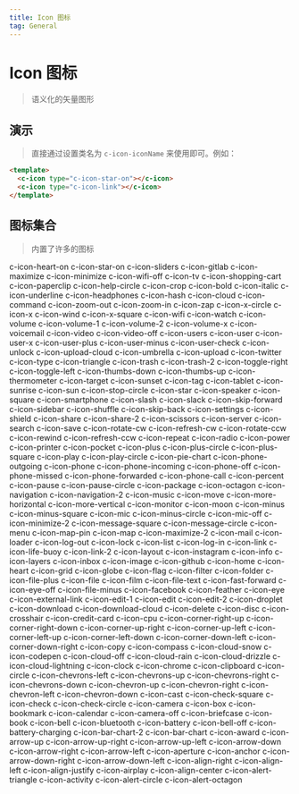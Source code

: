 ```yaml
---
title: Icon 图标
tag: General
---
```


# Icon 图标

> 语义化的矢量图形

## 演示

> 直接通过设置类名为 `c-icon-iconName` 来使用即可。例如：


```html
<template>
  <c-icon type="c-icon-star-on"></c-icon>
  <c-icon type="c-icon-link"></c-icon>
</template>
```


## 图标集合

> 内置了许多的图标

<c-row class="icon-list">
  <c-col :xs="24" :sm="12" :md="8" :lg="4">
    <i class="c-icon-heart-on"></i>
    <span class="icon-name">c-icon-heart-on</span>
   </c-col>
   <c-col :xs="24" :sm="12" :md="8" :lg="4">
    <i class="c-icon-star-on"></i>
    <span class="icon-name">c-icon-star-on</span>
   </c-col>
   <c-col :xs="24" :sm="12" :md="8" :lg="4">
    <i class="c-icon-sliders"></i>
    <span class="icon-name">c-icon-sliders</span>
   </c-col>
   <c-col :xs="24" :sm="12" :md="8" :lg="4">
    <i class="c-icon-gitlab"></i>
    <span class="icon-name">c-icon-gitlab</span>
   </c-col>
   <c-col :xs="24" :sm="12" :md="8" :lg="4">
    <i class="c-icon-maximize"></i>
    <span class="icon-name">c-icon-maximize</span>
   </c-col>
   <c-col :xs="24" :sm="12" :md="8" :lg="4">
    <i class="c-icon-minimize"></i>
    <span class="icon-name">c-icon-minimize</span>
   </c-col>
   <c-col :xs="24" :sm="12" :md="8" :lg="4">
    <i class="c-icon-wifi-off"></i>
    <span class="icon-name">c-icon-wifi-off</span>
   </c-col>
   <c-col :xs="24" :sm="12" :md="8" :lg="4">
    <i class="c-icon-tv"></i>
    <span class="icon-name">c-icon-tv</span>
   </c-col>
   <c-col :xs="24" :sm="12" :md="8" :lg="4">
    <i class="c-icon-shopping-cart"></i>
    <span class="icon-name">c-icon-shopping-cart</span>
   </c-col>
   <c-col :xs="24" :sm="12" :md="8" :lg="4">
    <i class="c-icon-paperclip"></i>
    <span class="icon-name">c-icon-paperclip</span>
   </c-col>
   <c-col :xs="24" :sm="12" :md="8" :lg="4">
    <i class="c-icon-help-circle"></i>
    <span class="icon-name">c-icon-help-circle</span>
   </c-col>
   <c-col :xs="24" :sm="12" :md="8" :lg="4">
    <i class="c-icon-crop"></i>
    <span class="icon-name">c-icon-crop</span>
   </c-col>
   <c-col :xs="24" :sm="12" :md="8" :lg="4">
    <i class="c-icon-bold"></i>
    <span class="icon-name">c-icon-bold</span>
   </c-col>
   <c-col :xs="24" :sm="12" :md="8" :lg="4">
    <i class="c-icon-italic"></i>
    <span class="icon-name">c-icon-italic</span>
   </c-col>
   <c-col :xs="24" :sm="12" :md="8" :lg="4">
    <i class="c-icon-underline"></i>
    <span class="icon-name">c-icon-underline</span>
   </c-col>
   <c-col :xs="24" :sm="12" :md="8" :lg="4">
    <i class="c-icon-headphones"></i>
    <span class="icon-name">c-icon-headphones</span>
   </c-col>
   <c-col :xs="24" :sm="12" :md="8" :lg="4">
    <i class="c-icon-hash"></i>
    <span class="icon-name">c-icon-hash</span>
   </c-col>
   <c-col :xs="24" :sm="12" :md="8" :lg="4">
    <i class="c-icon-cloud"></i>
    <span class="icon-name">c-icon-cloud</span>
   </c-col>
   <c-col :xs="24" :sm="12" :md="8" :lg="4">
    <i class="c-icon-command"></i>
    <span class="icon-name">c-icon-command</span>
   </c-col>
   <c-col :xs="24" :sm="12" :md="8" :lg="4">
    <i class="c-icon-zoom-out"></i>
    <span class="icon-name">c-icon-zoom-out</span>
   </c-col>
   <c-col :xs="24" :sm="12" :md="8" :lg="4">
    <i class="c-icon-zoom-in"></i>
    <span class="icon-name">c-icon-zoom-in</span>
   </c-col>
   <c-col :xs="24" :sm="12" :md="8" :lg="4">
    <i class="c-icon-zap"></i>
    <span class="icon-name">c-icon-zap</span>
   </c-col>
   <c-col :xs="24" :sm="12" :md="8" :lg="4">
    <i class="c-icon-x-circle"></i>
    <span class="icon-name">c-icon-x-circle</span>
   </c-col>
   <c-col :xs="24" :sm="12" :md="8" :lg="4">
    <i class="c-icon-x"></i>
    <span class="icon-name">c-icon-x</span>
   </c-col>
   <c-col :xs="24" :sm="12" :md="8" :lg="4">
    <i class="c-icon-wind"></i>
    <span class="icon-name">c-icon-wind</span>
   </c-col>
   <c-col :xs="24" :sm="12" :md="8" :lg="4">
    <i class="c-icon-x-square"></i>
    <span class="icon-name">c-icon-x-square</span>
   </c-col>
   <c-col :xs="24" :sm="12" :md="8" :lg="4">
    <i class="c-icon-wifi"></i>
    <span class="icon-name">c-icon-wifi</span>
   </c-col>
   <c-col :xs="24" :sm="12" :md="8" :lg="4">
    <i class="c-icon-watch"></i>
    <span class="icon-name">c-icon-watch</span>
   </c-col>
   <c-col :xs="24" :sm="12" :md="8" :lg="4">
    <i class="c-icon-volume"></i>
    <span class="icon-name">c-icon-volume</span>
   </c-col>
   <c-col :xs="24" :sm="12" :md="8" :lg="4">
    <i class="c-icon-volume-1"></i>
    <span class="icon-name">c-icon-volume-1</span>
   </c-col>
   <c-col :xs="24" :sm="12" :md="8" :lg="4">
    <i class="c-icon-volume-2"></i>
    <span class="icon-name">c-icon-volume-2</span>
   </c-col>
   <c-col :xs="24" :sm="12" :md="8" :lg="4">
    <i class="c-icon-volume-x"></i>
    <span class="icon-name">c-icon-volume-x</span>
   </c-col>
   <c-col :xs="24" :sm="12" :md="8" :lg="4">
    <i class="c-icon-voicemail"></i>
    <span class="icon-name">c-icon-voicemail</span>
   </c-col>
   <c-col :xs="24" :sm="12" :md="8" :lg="4">
    <i class="c-icon-video"></i>
    <span class="icon-name">c-icon-video</span>
   </c-col>
   <c-col :xs="24" :sm="12" :md="8" :lg="4">
    <i class="c-icon-video-off"></i>
    <span class="icon-name">c-icon-video-off</span>
   </c-col>
   <c-col :xs="24" :sm="12" :md="8" :lg="4">
    <i class="c-icon-users"></i>
    <span class="icon-name">c-icon-users</span>
   </c-col>
   <c-col :xs="24" :sm="12" :md="8" :lg="4">
    <i class="c-icon-user"></i>
    <span class="icon-name">c-icon-user</span>
   </c-col>
   <c-col :xs="24" :sm="12" :md="8" :lg="4">
    <i class="c-icon-user-x"></i>
    <span class="icon-name">c-icon-user-x</span>
   </c-col>
   <c-col :xs="24" :sm="12" :md="8" :lg="4">
    <i class="c-icon-user-plus"></i>
    <span class="icon-name">c-icon-user-plus</span>
   </c-col>
   <c-col :xs="24" :sm="12" :md="8" :lg="4">
    <i class="c-icon-user-minus"></i>
    <span class="icon-name">c-icon-user-minus</span>
   </c-col>
   <c-col :xs="24" :sm="12" :md="8" :lg="4">
    <i class="c-icon-user-check"></i>
    <span class="icon-name">c-icon-user-check</span>
   </c-col>
   <c-col :xs="24" :sm="12" :md="8" :lg="4">
    <i class="c-icon-unlock"></i>
    <span class="icon-name">c-icon-unlock</span>
   </c-col>
   <c-col :xs="24" :sm="12" :md="8" :lg="4">
    <i class="c-icon-upload-cloud"></i>
    <span class="icon-name">c-icon-upload-cloud</span>
   </c-col>
   <c-col :xs="24" :sm="12" :md="8" :lg="4">
    <i class="c-icon-umbrella"></i>
    <span class="icon-name">c-icon-umbrella</span>
   </c-col>
   <c-col :xs="24" :sm="12" :md="8" :lg="4">
    <i class="c-icon-upload"></i>
    <span class="icon-name">c-icon-upload</span>
   </c-col>
   <c-col :xs="24" :sm="12" :md="8" :lg="4">
    <i class="c-icon-twitter"></i>
    <span class="icon-name">c-icon-twitter</span>
   </c-col>
   <c-col :xs="24" :sm="12" :md="8" :lg="4">
    <i class="c-icon-type"></i>
    <span class="icon-name">c-icon-type</span>
   </c-col>
   <c-col :xs="24" :sm="12" :md="8" :lg="4">
    <i class="c-icon-triangle"></i>
    <span class="icon-name">c-icon-triangle</span>
   </c-col>
   <c-col :xs="24" :sm="12" :md="8" :lg="4">
    <i class="c-icon-trash"></i>
    <span class="icon-name">c-icon-trash</span>
   </c-col>
   <c-col :xs="24" :sm="12" :md="8" :lg="4">
    <i class="c-icon-trash-2"></i>
    <span class="icon-name">c-icon-trash-2</span>
   </c-col>
   <c-col :xs="24" :sm="12" :md="8" :lg="4">
    <i class="c-icon-toggle-right"></i>
    <span class="icon-name">c-icon-toggle-right</span>
   </c-col>
   <c-col :xs="24" :sm="12" :md="8" :lg="4">
    <i class="c-icon-toggle-left"></i>
    <span class="icon-name">c-icon-toggle-left</span>
   </c-col>
   <c-col :xs="24" :sm="12" :md="8" :lg="4">
    <i class="c-icon-thumbs-down"></i>
    <span class="icon-name">c-icon-thumbs-down</span>
   </c-col>
   <c-col :xs="24" :sm="12" :md="8" :lg="4">
    <i class="c-icon-thumbs-up"></i>
    <span class="icon-name">c-icon-thumbs-up</span>
   </c-col>
   <c-col :xs="24" :sm="12" :md="8" :lg="4">
    <i class="c-icon-thermometer"></i>
    <span class="icon-name">c-icon-thermometer</span>
   </c-col>
   <c-col :xs="24" :sm="12" :md="8" :lg="4">
    <i class="c-icon-target"></i>
    <span class="icon-name">c-icon-target</span>
   </c-col>
   <c-col :xs="24" :sm="12" :md="8" :lg="4">
    <i class="c-icon-sunset"></i>
    <span class="icon-name">c-icon-sunset</span>
   </c-col>
   <c-col :xs="24" :sm="12" :md="8" :lg="4">
    <i class="c-icon-tag"></i>
    <span class="icon-name">c-icon-tag</span>
   </c-col>
   <c-col :xs="24" :sm="12" :md="8" :lg="4">
    <i class="c-icon-tablet"></i>
    <span class="icon-name">c-icon-tablet</span>
   </c-col>
   <c-col :xs="24" :sm="12" :md="8" :lg="4">
    <i class="c-icon-sunrise"></i>
    <span class="icon-name">c-icon-sunrise</span>
   </c-col>
   <c-col :xs="24" :sm="12" :md="8" :lg="4">
    <i class="c-icon-sun"></i>
    <span class="icon-name">c-icon-sun</span>
   </c-col>
   <c-col :xs="24" :sm="12" :md="8" :lg="4">
    <i class="c-icon-stop-circle"></i>
    <span class="icon-name">c-icon-stop-circle</span>
   </c-col>
   <c-col :xs="24" :sm="12" :md="8" :lg="4">
    <i class="c-icon-star"></i>
    <span class="icon-name">c-icon-star</span>
   </c-col>
   <c-col :xs="24" :sm="12" :md="8" :lg="4">
    <i class="c-icon-speaker"></i>
    <span class="icon-name">c-icon-speaker</span>
   </c-col>
   <c-col :xs="24" :sm="12" :md="8" :lg="4">
    <i class="c-icon-square"></i>
    <span class="icon-name">c-icon-square</span>
   </c-col>
   <c-col :xs="24" :sm="12" :md="8" :lg="4">
    <i class="c-icon-smartphone"></i>
    <span class="icon-name">c-icon-smartphone</span>
   </c-col>
   <c-col :xs="24" :sm="12" :md="8" :lg="4">
    <i class="c-icon-slash"></i>
    <span class="icon-name">c-icon-slash</span>
   </c-col>
   <c-col :xs="24" :sm="12" :md="8" :lg="4">
    <i class="c-icon-slack"></i>
    <span class="icon-name">c-icon-slack</span>
   </c-col>
   <c-col :xs="24" :sm="12" :md="8" :lg="4">
    <i class="c-icon-skip-forward"></i>
    <span class="icon-name">c-icon-skip-forward</span>
   </c-col>
   <c-col :xs="24" :sm="12" :md="8" :lg="4">
    <i class="c-icon-sidebar"></i>
    <span class="icon-name">c-icon-sidebar</span>
   </c-col>
   <c-col :xs="24" :sm="12" :md="8" :lg="4">
    <i class="c-icon-shuffle"></i>
    <span class="icon-name">c-icon-shuffle</span>
   </c-col>
   <c-col :xs="24" :sm="12" :md="8" :lg="4">
    <i class="c-icon-skip-back"></i>
    <span class="icon-name">c-icon-skip-back</span>
   </c-col>
   <c-col :xs="24" :sm="12" :md="8" :lg="4">
    <i class="c-icon-settings"></i>
    <span class="icon-name">c-icon-settings</span>
   </c-col>
   <c-col :xs="24" :sm="12" :md="8" :lg="4">
    <i class="c-icon-shield"></i>
    <span class="icon-name">c-icon-shield</span>
   </c-col>
   <c-col :xs="24" :sm="12" :md="8" :lg="4">
    <i class="c-icon-share"></i>
    <span class="icon-name">c-icon-share</span>
   </c-col>
   <c-col :xs="24" :sm="12" :md="8" :lg="4">
    <i class="c-icon-share-2"></i>
    <span class="icon-name">c-icon-share-2</span>
   </c-col>
   <c-col :xs="24" :sm="12" :md="8" :lg="4">
    <i class="c-icon-scissors"></i>
    <span class="icon-name">c-icon-scissors</span>
   </c-col>
   <c-col :xs="24" :sm="12" :md="8" :lg="4">
    <i class="c-icon-server"></i>
    <span class="icon-name">c-icon-server</span>
   </c-col>
   <c-col :xs="24" :sm="12" :md="8" :lg="4">
    <i class="c-icon-search"></i>
    <span class="icon-name">c-icon-search</span>
   </c-col>
   <c-col :xs="24" :sm="12" :md="8" :lg="4">
    <i class="c-icon-save"></i>
    <span class="icon-name">c-icon-save</span>
   </c-col>
   <c-col :xs="24" :sm="12" :md="8" :lg="4">
    <i class="c-icon-rotate-cw"></i>
    <span class="icon-name">c-icon-rotate-cw</span>
   </c-col>
   <c-col :xs="24" :sm="12" :md="8" :lg="4">
    <i class="c-icon-refresh-cw"></i>
    <span class="icon-name">c-icon-refresh-cw</span>
   </c-col>
   <c-col :xs="24" :sm="12" :md="8" :lg="4">
    <i class="c-icon-rotate-ccw"></i>
    <span class="icon-name">c-icon-rotate-ccw</span>
   </c-col>
   <c-col :xs="24" :sm="12" :md="8" :lg="4">
    <i class="c-icon-rewind"></i>
    <span class="icon-name">c-icon-rewind</span>
   </c-col>
   <c-col :xs="24" :sm="12" :md="8" :lg="4">
    <i class="c-icon-refresh-ccw"></i>
    <span class="icon-name">c-icon-refresh-ccw</span>
   </c-col>
   <c-col :xs="24" :sm="12" :md="8" :lg="4">
    <i class="c-icon-repeat"></i>
    <span class="icon-name">c-icon-repeat</span>
   </c-col>
   <c-col :xs="24" :sm="12" :md="8" :lg="4">
    <i class="c-icon-radio"></i>
    <span class="icon-name">c-icon-radio</span>
   </c-col>
   <c-col :xs="24" :sm="12" :md="8" :lg="4">
    <i class="c-icon-power"></i>
    <span class="icon-name">c-icon-power</span>
   </c-col>
   <c-col :xs="24" :sm="12" :md="8" :lg="4">
    <i class="c-icon-printer"></i>
    <span class="icon-name">c-icon-printer</span>
   </c-col>
   <c-col :xs="24" :sm="12" :md="8" :lg="4">
    <i class="c-icon-pocket"></i>
    <span class="icon-name">c-icon-pocket</span>
   </c-col>
   <c-col :xs="24" :sm="12" :md="8" :lg="4">
    <i class="c-icon-plus"></i>
    <span class="icon-name">c-icon-plus</span>
   </c-col>
   <c-col :xs="24" :sm="12" :md="8" :lg="4">
    <i class="c-icon-plus-circle"></i>
    <span class="icon-name">c-icon-plus-circle</span>
   </c-col>
   <c-col :xs="24" :sm="12" :md="8" :lg="4">
    <i class="c-icon-plus-square"></i>
    <span class="icon-name">c-icon-plus-square</span>
   </c-col>
   <c-col :xs="24" :sm="12" :md="8" :lg="4">
    <i class="c-icon-play"></i>
    <span class="icon-name">c-icon-play</span>
   </c-col>
   <c-col :xs="24" :sm="12" :md="8" :lg="4">
    <i class="c-icon-play-circle"></i>
    <span class="icon-name">c-icon-play-circle</span>
   </c-col>
   <c-col :xs="24" :sm="12" :md="8" :lg="4">
    <i class="c-icon-pie-chart"></i>
    <span class="icon-name">c-icon-pie-chart</span>
   </c-col>
   <c-col :xs="24" :sm="12" :md="8" :lg="4">
    <i class="c-icon-phone-outgoing"></i>
    <span class="icon-name">c-icon-phone-outgoing</span>
   </c-col>
   <c-col :xs="24" :sm="12" :md="8" :lg="4">
    <i class="c-icon-phone"></i>
    <span class="icon-name">c-icon-phone</span>
   </c-col>
   <c-col :xs="24" :sm="12" :md="8" :lg="4">
    <i class="c-icon-phone-incoming"></i>
    <span class="icon-name">c-icon-phone-incoming</span>
   </c-col>
   <c-col :xs="24" :sm="12" :md="8" :lg="4">
    <i class="c-icon-phone-off"></i>
    <span class="icon-name">c-icon-phone-off</span>
   </c-col>
   <c-col :xs="24" :sm="12" :md="8" :lg="4">
    <i class="c-icon-phone-missed"></i>
    <span class="icon-name">c-icon-phone-missed</span>
   </c-col>
   <c-col :xs="24" :sm="12" :md="8" :lg="4">
    <i class="c-icon-phone-forwarded"></i>
    <span class="icon-name">c-icon-phone-forwarded</span>
   </c-col>
   <c-col :xs="24" :sm="12" :md="8" :lg="4">
    <i class="c-icon-phone-call"></i>
    <span class="icon-name">c-icon-phone-call</span>
   </c-col>
   <c-col :xs="24" :sm="12" :md="8" :lg="4">
    <i class="c-icon-percent"></i>
    <span class="icon-name">c-icon-percent</span>
   </c-col>
   <c-col :xs="24" :sm="12" :md="8" :lg="4">
    <i class="c-icon-pause"></i>
    <span class="icon-name">c-icon-pause</span>
   </c-col>
   <c-col :xs="24" :sm="12" :md="8" :lg="4">
    <i class="c-icon-pause-circle"></i>
    <span class="icon-name">c-icon-pause-circle</span>
   </c-col>
   <c-col :xs="24" :sm="12" :md="8" :lg="4">
    <i class="c-icon-package"></i>
    <span class="icon-name">c-icon-package</span>
   </c-col>
   <c-col :xs="24" :sm="12" :md="8" :lg="4">
    <i class="c-icon-octagon"></i>
    <span class="icon-name">c-icon-octagon</span>
   </c-col>
   <c-col :xs="24" :sm="12" :md="8" :lg="4">
    <i class="c-icon-navigation"></i>
    <span class="icon-name">c-icon-navigation</span>
   </c-col>
   <c-col :xs="24" :sm="12" :md="8" :lg="4">
    <i class="c-icon-navigation-2"></i>
    <span class="icon-name">c-icon-navigation-2</span>
   </c-col>
   <c-col :xs="24" :sm="12" :md="8" :lg="4">
    <i class="c-icon-music"></i>
    <span class="icon-name">c-icon-music</span>
   </c-col>
   <c-col :xs="24" :sm="12" :md="8" :lg="4">
    <i class="c-icon-move"></i>
    <span class="icon-name">c-icon-move</span>
   </c-col>
   <c-col :xs="24" :sm="12" :md="8" :lg="4">
    <i class="c-icon-more-horizontal"></i>
    <span class="icon-name">c-icon-more-horizontal</span>
   </c-col>
   <c-col :xs="24" :sm="12" :md="8" :lg="4">
    <i class="c-icon-more-vertical"></i>
    <span class="icon-name">c-icon-more-vertical</span>
   </c-col>
   <c-col :xs="24" :sm="12" :md="8" :lg="4">
    <i class="c-icon-monitor"></i>
    <span class="icon-name">c-icon-monitor</span>
   </c-col>
   <c-col :xs="24" :sm="12" :md="8" :lg="4">
    <i class="c-icon-moon"></i>
    <span class="icon-name">c-icon-moon</span>
   </c-col>
   <c-col :xs="24" :sm="12" :md="8" :lg="4">
    <i class="c-icon-minus"></i>
    <span class="icon-name">c-icon-minus</span>
   </c-col>
   <c-col :xs="24" :sm="12" :md="8" :lg="4">
    <i class="c-icon-minus-square"></i>
    <span class="icon-name">c-icon-minus-square</span>
   </c-col>
   <c-col :xs="24" :sm="12" :md="8" :lg="4">
    <i class="c-icon-mic"></i>
    <span class="icon-name">c-icon-mic</span>
   </c-col>
   <c-col :xs="24" :sm="12" :md="8" :lg="4">
    <i class="c-icon-minus-circle"></i>
    <span class="icon-name">c-icon-minus-circle</span>
   </c-col>
   <c-col :xs="24" :sm="12" :md="8" :lg="4">
    <i class="c-icon-mic-off"></i>
    <span class="icon-name">c-icon-mic-off</span>
   </c-col>
   <c-col :xs="24" :sm="12" :md="8" :lg="4">
    <i class="c-icon-minimize-2"></i>
    <span class="icon-name">c-icon-minimize-2</span>
   </c-col>
   <c-col :xs="24" :sm="12" :md="8" :lg="4">
    <i class="c-icon-message-square"></i>
    <span class="icon-name">c-icon-message-square</span>
   </c-col>
   <c-col :xs="24" :sm="12" :md="8" :lg="4">
    <i class="c-icon-message-circle"></i>
    <span class="icon-name">c-icon-message-circle</span>
   </c-col>
   <c-col :xs="24" :sm="12" :md="8" :lg="4">
    <i class="c-icon-menu"></i>
    <span class="icon-name">c-icon-menu</span>
   </c-col>
   <c-col :xs="24" :sm="12" :md="8" :lg="4">
    <i class="c-icon-map-pin"></i>
    <span class="icon-name">c-icon-map-pin</span>
   </c-col>
   <c-col :xs="24" :sm="12" :md="8" :lg="4">
    <i class="c-icon-map"></i>
    <span class="icon-name">c-icon-map</span>
   </c-col>
   <c-col :xs="24" :sm="12" :md="8" :lg="4">
    <i class="c-icon-maximize-2"></i>
    <span class="icon-name">c-icon-maximize-2</span>
   </c-col>
   <c-col :xs="24" :sm="12" :md="8" :lg="4">
    <i class="c-icon-mail"></i>
    <span class="icon-name">c-icon-mail</span>
   </c-col>
   <c-col :xs="24" :sm="12" :md="8" :lg="4">
    <i class="c-icon-loader"></i>
    <span class="icon-name">c-icon-loader</span>
   </c-col>
   <c-col :xs="24" :sm="12" :md="8" :lg="4">
    <i class="c-icon-log-out"></i>
    <span class="icon-name">c-icon-log-out</span>
   </c-col>
   <c-col :xs="24" :sm="12" :md="8" :lg="4">
    <i class="c-icon-lock"></i>
    <span class="icon-name">c-icon-lock</span>
   </c-col>
   <c-col :xs="24" :sm="12" :md="8" :lg="4">
    <i class="c-icon-list"></i>
    <span class="icon-name">c-icon-list</span>
   </c-col>
   <c-col :xs="24" :sm="12" :md="8" :lg="4">
    <i class="c-icon-log-in"></i>
    <span class="icon-name">c-icon-log-in</span>
   </c-col>
   <c-col :xs="24" :sm="12" :md="8" :lg="4">
    <i class="c-icon-link"></i>
    <span class="icon-name">c-icon-link</span>
   </c-col>
   <c-col :xs="24" :sm="12" :md="8" :lg="4">
    <i class="c-icon-life-buoy"></i>
    <span class="icon-name">c-icon-life-buoy</span>
   </c-col>
   <c-col :xs="24" :sm="12" :md="8" :lg="4">
    <i class="c-icon-link-2"></i>
    <span class="icon-name">c-icon-link-2</span>
   </c-col>
   <c-col :xs="24" :sm="12" :md="8" :lg="4">
    <i class="c-icon-layout"></i>
    <span class="icon-name">c-icon-layout</span>
   </c-col>
   <c-col :xs="24" :sm="12" :md="8" :lg="4">
    <i class="c-icon-instagram"></i>
    <span class="icon-name">c-icon-instagram</span>
   </c-col>
   <c-col :xs="24" :sm="12" :md="8" :lg="4">
    <i class="c-icon-info"></i>
    <span class="icon-name">c-icon-info</span>
   </c-col>
   <c-col :xs="24" :sm="12" :md="8" :lg="4">
    <i class="c-icon-layers"></i>
    <span class="icon-name">c-icon-layers</span>
   </c-col>
   <c-col :xs="24" :sm="12" :md="8" :lg="4">
    <i class="c-icon-inbox"></i>
    <span class="icon-name">c-icon-inbox</span>
   </c-col>
   <c-col :xs="24" :sm="12" :md="8" :lg="4">
    <i class="c-icon-image"></i>
    <span class="icon-name">c-icon-image</span>
   </c-col>
   <c-col :xs="24" :sm="12" :md="8" :lg="4">
    <i class="c-icon-github"></i>
    <span class="icon-name">c-icon-github</span>
   </c-col>
   <c-col :xs="24" :sm="12" :md="8" :lg="4">
    <i class="c-icon-home"></i>
    <span class="icon-name">c-icon-home</span>
   </c-col>
   <c-col :xs="24" :sm="12" :md="8" :lg="4">
    <i class="c-icon-heart"></i>
    <span class="icon-name">c-icon-heart</span>
   </c-col>
   <c-col :xs="24" :sm="12" :md="8" :lg="4">
    <i class="c-icon-grid"></i>
    <span class="icon-name">c-icon-grid</span>
   </c-col>
   <c-col :xs="24" :sm="12" :md="8" :lg="4">
    <i class="c-icon-globe"></i>
    <span class="icon-name">c-icon-globe</span>
   </c-col>
   <c-col :xs="24" :sm="12" :md="8" :lg="4">
    <i class="c-icon-flag"></i>
    <span class="icon-name">c-icon-flag</span>
   </c-col>
   <c-col :xs="24" :sm="12" :md="8" :lg="4">
    <i class="c-icon-filter"></i>
    <span class="icon-name">c-icon-filter</span>
   </c-col>
   <c-col :xs="24" :sm="12" :md="8" :lg="4">
    <i class="c-icon-folder"></i>
    <span class="icon-name">c-icon-folder</span>
   </c-col>
   <c-col :xs="24" :sm="12" :md="8" :lg="4">
    <i class="c-icon-file-plus"></i>
    <span class="icon-name">c-icon-file-plus</span>
   </c-col>
   <c-col :xs="24" :sm="12" :md="8" :lg="4">
    <i class="c-icon-file"></i>
    <span class="icon-name">c-icon-file</span>
   </c-col>
   <c-col :xs="24" :sm="12" :md="8" :lg="4">
    <i class="c-icon-film"></i>
    <span class="icon-name">c-icon-film</span>
   </c-col>
   <c-col :xs="24" :sm="12" :md="8" :lg="4">
    <i class="c-icon-file-text"></i>
    <span class="icon-name">c-icon-file-text</span>
   </c-col>
   <c-col :xs="24" :sm="12" :md="8" :lg="4">
    <i class="c-icon-fast-forward"></i>
    <span class="icon-name">c-icon-fast-forward</span>
   </c-col>
   <c-col :xs="24" :sm="12" :md="8" :lg="4">
    <i class="c-icon-eye-off"></i>
    <span class="icon-name">c-icon-eye-off</span>
   </c-col>
   <c-col :xs="24" :sm="12" :md="8" :lg="4">
    <i class="c-icon-file-minus"></i>
    <span class="icon-name">c-icon-file-minus</span>
   </c-col>
   <c-col :xs="24" :sm="12" :md="8" :lg="4">
    <i class="c-icon-facebook"></i>
    <span class="icon-name">c-icon-facebook</span>
   </c-col>
   <c-col :xs="24" :sm="12" :md="8" :lg="4">
    <i class="c-icon-feather"></i>
    <span class="icon-name">c-icon-feather</span>
   </c-col>
   <c-col :xs="24" :sm="12" :md="8" :lg="4">
    <i class="c-icon-eye"></i>
    <span class="icon-name">c-icon-eye</span>
   </c-col>
   <c-col :xs="24" :sm="12" :md="8" :lg="4">
    <i class="c-icon-external-link"></i>
    <span class="icon-name">c-icon-external-link</span>
   </c-col>
   <c-col :xs="24" :sm="12" :md="8" :lg="4">
    <i class="c-icon-edit-1"></i>
    <span class="icon-name">c-icon-edit-1</span>
   </c-col>
   <c-col :xs="24" :sm="12" :md="8" :lg="4">
    <i class="c-icon-edit"></i>
    <span class="icon-name">c-icon-edit</span>
   </c-col>
   <c-col :xs="24" :sm="12" :md="8" :lg="4">
    <i class="c-icon-edit-2"></i>
    <span class="icon-name">c-icon-edit-2</span>
   </c-col>
   <c-col :xs="24" :sm="12" :md="8" :lg="4">
    <i class="c-icon-droplet"></i>
    <span class="icon-name">c-icon-droplet</span>
   </c-col>
   <c-col :xs="24" :sm="12" :md="8" :lg="4">
    <i class="c-icon-download"></i>
    <span class="icon-name">c-icon-download</span>
   </c-col>
   <c-col :xs="24" :sm="12" :md="8" :lg="4">
    <i class="c-icon-download-cloud"></i>
    <span class="icon-name">c-icon-download-cloud</span>
   </c-col>
   <c-col :xs="24" :sm="12" :md="8" :lg="4">
    <i class="c-icon-delete"></i>
    <span class="icon-name">c-icon-delete</span>
   </c-col>
   <c-col :xs="24" :sm="12" :md="8" :lg="4">
    <i class="c-icon-disc"></i>
    <span class="icon-name">c-icon-disc</span>
   </c-col>
   <c-col :xs="24" :sm="12" :md="8" :lg="4">
    <i class="c-icon-crosshair"></i>
    <span class="icon-name">c-icon-crosshair</span>
   </c-col>
   <c-col :xs="24" :sm="12" :md="8" :lg="4">
    <i class="c-icon-credit-card"></i>
    <span class="icon-name">c-icon-credit-card</span>
   </c-col>
   <c-col :xs="24" :sm="12" :md="8" :lg="4">
    <i class="c-icon-cpu"></i>
    <span class="icon-name">c-icon-cpu</span>
   </c-col>
   <c-col :xs="24" :sm="12" :md="8" :lg="4">
    <i class="c-icon-corner-right-up"></i>
    <span class="icon-name">c-icon-corner-right-up</span>
   </c-col>
   <c-col :xs="24" :sm="12" :md="8" :lg="4">
    <i class="c-icon-corner-right-down"></i>
    <span class="icon-name">c-icon-corner-right-down</span>
   </c-col>
   <c-col :xs="24" :sm="12" :md="8" :lg="4">
    <i class="c-icon-corner-up-right"></i>
    <span class="icon-name">c-icon-corner-up-right</span>
   </c-col>
   <c-col :xs="24" :sm="12" :md="8" :lg="4">
    <i class="c-icon-corner-up-left"></i>
    <span class="icon-name">c-icon-corner-up-left</span>
   </c-col>
   <c-col :xs="24" :sm="12" :md="8" :lg="4">
    <i class="c-icon-corner-left-up"></i>
    <span class="icon-name">c-icon-corner-left-up</span>
   </c-col>
   <c-col :xs="24" :sm="12" :md="8" :lg="4">
    <i class="c-icon-corner-left-down"></i>
    <span class="icon-name">c-icon-corner-left-down</span>
   </c-col>
   <c-col :xs="24" :sm="12" :md="8" :lg="4">
    <i class="c-icon-corner-down-left"></i>
    <span class="icon-name">c-icon-corner-down-left</span>
   </c-col>
   <c-col :xs="24" :sm="12" :md="8" :lg="4">
    <i class="c-icon-corner-down-right"></i>
    <span class="icon-name">c-icon-corner-down-right</span>
   </c-col>
   <c-col :xs="24" :sm="12" :md="8" :lg="4">
    <i class="c-icon-copy"></i>
    <span class="icon-name">c-icon-copy</span>
   </c-col>
   <c-col :xs="24" :sm="12" :md="8" :lg="4">
    <i class="c-icon-compass"></i>
    <span class="icon-name">c-icon-compass</span>
   </c-col>
   <c-col :xs="24" :sm="12" :md="8" :lg="4">
    <i class="c-icon-cloud-snow"></i>
    <span class="icon-name">c-icon-cloud-snow</span>
   </c-col>
   <c-col :xs="24" :sm="12" :md="8" :lg="4">
    <i class="c-icon-codepen"></i>
    <span class="icon-name">c-icon-codepen</span>
   </c-col>
   <c-col :xs="24" :sm="12" :md="8" :lg="4">
    <i class="c-icon-cloud-off"></i>
    <span class="icon-name">c-icon-cloud-off</span>
   </c-col>
   <c-col :xs="24" :sm="12" :md="8" :lg="4">
    <i class="c-icon-cloud-rain"></i>
    <span class="icon-name">c-icon-cloud-rain</span>
   </c-col>
   <c-col :xs="24" :sm="12" :md="8" :lg="4">
    <i class="c-icon-cloud-drizzle"></i>
    <span class="icon-name">c-icon-cloud-drizzle</span>
   </c-col>
   <c-col :xs="24" :sm="12" :md="8" :lg="4">
    <i class="c-icon-cloud-lightning"></i>
    <span class="icon-name">c-icon-cloud-lightning</span>
   </c-col>
   <c-col :xs="24" :sm="12" :md="8" :lg="4">
    <i class="c-icon-clock"></i>
    <span class="icon-name">c-icon-clock</span>
   </c-col>
   <c-col :xs="24" :sm="12" :md="8" :lg="4">
    <i class="c-icon-chrome"></i>
    <span class="icon-name">c-icon-chrome</span>
   </c-col>
   <c-col :xs="24" :sm="12" :md="8" :lg="4">
    <i class="c-icon-clipboard"></i>
    <span class="icon-name">c-icon-clipboard</span>
   </c-col>
   <c-col :xs="24" :sm="12" :md="8" :lg="4">
    <i class="c-icon-circle"></i>
    <span class="icon-name">c-icon-circle</span>
   </c-col>
   <c-col :xs="24" :sm="12" :md="8" :lg="4">
    <i class="c-icon-chevrons-left"></i>
    <span class="icon-name">c-icon-chevrons-left</span>
   </c-col>
   <c-col :xs="24" :sm="12" :md="8" :lg="4">
    <i class="c-icon-chevrons-up"></i>
    <span class="icon-name">c-icon-chevrons-up</span>
   </c-col>
   <c-col :xs="24" :sm="12" :md="8" :lg="4">
    <i class="c-icon-chevrons-right"></i>
    <span class="icon-name">c-icon-chevrons-right</span>
   </c-col>
   <c-col :xs="24" :sm="12" :md="8" :lg="4">
    <i class="c-icon-chevrons-down"></i>
    <span class="icon-name">c-icon-chevrons-down</span>
   </c-col>
   <c-col :xs="24" :sm="12" :md="8" :lg="4">
    <i class="c-icon-chevron-up"></i>
    <span class="icon-name">c-icon-chevron-up</span>
   </c-col>
   <c-col :xs="24" :sm="12" :md="8" :lg="4">
    <i class="c-icon-chevron-right"></i>
    <span class="icon-name">c-icon-chevron-right</span>
   </c-col>
   <c-col :xs="24" :sm="12" :md="8" :lg="4">
    <i class="c-icon-chevron-left"></i>
    <span class="icon-name">c-icon-chevron-left</span>
   </c-col>
   <c-col :xs="24" :sm="12" :md="8" :lg="4">
    <i class="c-icon-chevron-down"></i>
    <span class="icon-name">c-icon-chevron-down</span>
   </c-col>
   <c-col :xs="24" :sm="12" :md="8" :lg="4">
    <i class="c-icon-cast"></i>
    <span class="icon-name">c-icon-cast</span>
   </c-col>
   <c-col :xs="24" :sm="12" :md="8" :lg="4">
    <i class="c-icon-check-square"></i>
    <span class="icon-name">c-icon-check-square</span>
   </c-col>
   <c-col :xs="24" :sm="12" :md="8" :lg="4">
    <i class="c-icon-check"></i>
    <span class="icon-name">c-icon-check</span>
   </c-col>
   <c-col :xs="24" :sm="12" :md="8" :lg="4">
    <i class="c-icon-check-circle"></i>
    <span class="icon-name">c-icon-check-circle</span>
   </c-col>
   <c-col :xs="24" :sm="12" :md="8" :lg="4">
    <i class="c-icon-camera"></i>
    <span class="icon-name">c-icon-camera</span>
   </c-col>
   <c-col :xs="24" :sm="12" :md="8" :lg="4">
    <i class="c-icon-box"></i>
    <span class="icon-name">c-icon-box</span>
   </c-col>
   <c-col :xs="24" :sm="12" :md="8" :lg="4">
    <i class="c-icon-bookmark"></i>
    <span class="icon-name">c-icon-bookmark</span>
   </c-col>
   <c-col :xs="24" :sm="12" :md="8" :lg="4">
    <i class="c-icon-calendar"></i>
    <span class="icon-name">c-icon-calendar</span>
   </c-col>
   <c-col :xs="24" :sm="12" :md="8" :lg="4">
    <i class="c-icon-camera-off"></i>
    <span class="icon-name">c-icon-camera-off</span>
   </c-col>
   <c-col :xs="24" :sm="12" :md="8" :lg="4">
    <i class="c-icon-briefcase"></i>
    <span class="icon-name">c-icon-briefcase</span>
   </c-col>
   <c-col :xs="24" :sm="12" :md="8" :lg="4">
    <i class="c-icon-book"></i>
    <span class="icon-name">c-icon-book</span>
   </c-col>
   <c-col :xs="24" :sm="12" :md="8" :lg="4">
    <i class="c-icon-bell"></i>
    <span class="icon-name">c-icon-bell</span>
   </c-col>
   <c-col :xs="24" :sm="12" :md="8" :lg="4">
    <i class="c-icon-bluetooth"></i>
    <span class="icon-name">c-icon-bluetooth</span>
   </c-col>
   <c-col :xs="24" :sm="12" :md="8" :lg="4">
    <i class="c-icon-battery"></i>
    <span class="icon-name">c-icon-battery</span>
   </c-col>
   <c-col :xs="24" :sm="12" :md="8" :lg="4">
    <i class="c-icon-bell-off"></i>
    <span class="icon-name">c-icon-bell-off</span>
   </c-col>
   <c-col :xs="24" :sm="12" :md="8" :lg="4">
    <i class="c-icon-battery-charging"></i>
    <span class="icon-name">c-icon-battery-charging</span>
   </c-col>
   <c-col :xs="24" :sm="12" :md="8" :lg="4">
    <i class="c-icon-bar-chart-2"></i>
    <span class="icon-name">c-icon-bar-chart-2</span>
   </c-col>
   <c-col :xs="24" :sm="12" :md="8" :lg="4">
    <i class="c-icon-bar-chart"></i>
    <span class="icon-name">c-icon-bar-chart</span>
   </c-col>
   <c-col :xs="24" :sm="12" :md="8" :lg="4">
    <i class="c-icon-award"></i>
    <span class="icon-name">c-icon-award</span>
   </c-col>
   <c-col :xs="24" :sm="12" :md="8" :lg="4">
    <i class="c-icon-arrow-up"></i>
    <span class="icon-name">c-icon-arrow-up</span>
   </c-col>
   <c-col :xs="24" :sm="12" :md="8" :lg="4">
    <i class="c-icon-arrow-up-right"></i>
    <span class="icon-name">c-icon-arrow-up-right</span>
   </c-col>
   <c-col :xs="24" :sm="12" :md="8" :lg="4">
    <i class="c-icon-arrow-up-left"></i>
    <span class="icon-name">c-icon-arrow-up-left</span>
   </c-col>
   <c-col :xs="24" :sm="12" :md="8" :lg="4">
    <i class="c-icon-arrow-down"></i>
    <span class="icon-name">c-icon-arrow-down</span>
   </c-col>
   <c-col :xs="24" :sm="12" :md="8" :lg="4">
    <i class="c-icon-arrow-right"></i>
    <span class="icon-name">c-icon-arrow-right</span>
   </c-col>
   <c-col :xs="24" :sm="12" :md="8" :lg="4">
    <i class="c-icon-arrow-left"></i>
    <span class="icon-name">c-icon-arrow-left</span>
   </c-col>
   <c-col :xs="24" :sm="12" :md="8" :lg="4">
    <i class="c-icon-aperture"></i>
    <span class="icon-name">c-icon-aperture</span>
   </c-col>
   <c-col :xs="24" :sm="12" :md="8" :lg="4">
    <i class="c-icon-anchor"></i>
    <span class="icon-name">c-icon-anchor</span>
   </c-col>
   <c-col :xs="24" :sm="12" :md="8" :lg="4">
    <i class="c-icon-arrow-down-right"></i>
    <span class="icon-name">c-icon-arrow-down-right</span>
   </c-col>
   <c-col :xs="24" :sm="12" :md="8" :lg="4">
    <i class="c-icon-arrow-down-left"></i>
    <span class="icon-name">c-icon-arrow-down-left</span>
   </c-col>
   <c-col :xs="24" :sm="12" :md="8" :lg="4">
    <i class="c-icon-align-right"></i>
    <span class="icon-name">c-icon-align-right</span>
   </c-col>
   <c-col :xs="24" :sm="12" :md="8" :lg="4">
    <i class="c-icon-align-left"></i>
    <span class="icon-name">c-icon-align-left</span>
   </c-col>
   <c-col :xs="24" :sm="12" :md="8" :lg="4">
    <i class="c-icon-align-justify"></i>
    <span class="icon-name">c-icon-align-justify</span>
   </c-col>
   <c-col :xs="24" :sm="12" :md="8" :lg="4">
    <i class="c-icon-airplay"></i>
    <span class="icon-name">c-icon-airplay</span>
   </c-col>
   <c-col :xs="24" :sm="12" :md="8" :lg="4">
    <i class="c-icon-align-center"></i>
    <span class="icon-name">c-icon-align-center</span>
   </c-col>
   <c-col :xs="24" :sm="12" :md="8" :lg="4">
    <i class="c-icon-alert-triangle"></i>
    <span class="icon-name">c-icon-alert-triangle</span>
   </c-col>
   <c-col :xs="24" :sm="12" :md="8" :lg="4">
    <i class="c-icon-activity"></i>
    <span class="icon-name">c-icon-activity</span>
   </c-col>
   <c-col :xs="24" :sm="12" :md="8" :lg="4">
    <i class="c-icon-alert-circle"></i>
    <span class="icon-name">c-icon-alert-circle</span>
   </c-col>
   <c-col :xs="24" :sm="12" :md="8" :lg="4">
    <i class="c-icon-alert-octagon"></i>
    <span class="icon-name">c-icon-alert-octagon</span>
   </c-col>
</c-row>
